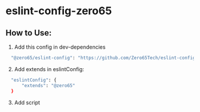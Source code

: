# eslint-config-zero65

## How to Use:
1. Add this config in dev-dependencies
```bash
  "@zero65/eslint-config": "https://github.com/Zero65Tech/eslint-config.git"
```
2. Add extends in eslintConfig:
```bash
  "eslintConfig": {
      "extends": "@zero65"
  }
```
3. Add script
